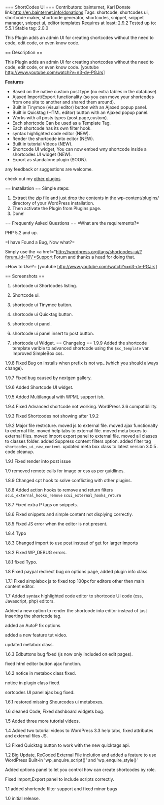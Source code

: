 === ShortCodes UI ===
Contributors: bainternet, Karl
Donate link:http://en.bainternet.info/donations
Tags: shortcode, shortcodes ui, shortcode maker, shortcode generator, shortcodes, snippet, snippet manager, snippet ui, editor templates
Requires at least: 2.9.2
Tested up to: 5.5.1
Stable tag: 2.0.0

This Plugin adds an admin UI for creating shortcodes without the need to code, edit code, or even know code.
 

== Description ==

This Plugin adds an admin UI for creating shortcodes without the need to code, edit code, or even know code.
[youtube http://www.youtube.com/watch?v=n3-dy-PGJrs]

**Features**

*	Based on the native custom post type (no extra tables in the database).
*	Ajaxed Import/Export functionality (so you can move your shortcodes from one site to another and shared them around).
*	Built in Tinymce (visual editor) button with an Ajaxed popup panel.
*	Built in Quicktag (HTML editor) button with an Ajaxed popup panel.
*	Works with all posts types (post,page,custom).
*	Each shortcode Can be used as a Template Tag.
*	Each shortcode has its own filter hook.
*	syntax highlighted code editor (NEW).
*	Render the shortcode into editor (NEW).
* 	Built in tutorial Videos (NEW).
*	Shortcode UI widget, You can now embed wny shortcode inside a shortcodes UI widget (NEW).
*	Export as standalone plugin (SOON).

any feedback or suggestions are welcome.

check out my [other plugins][1]


[1]: http://en.bainternet.info/category/plugins


== Installation ==
Simple steps:  

1.  Extract the zip file and just drop the contents in the wp-content/plugins/ directory of your WordPress installation.
1.  Then activate the Plugin from Plugins page.
1.  Done!

== Frequently Asked Questions ==
=What are the requirements?=

PHP 5.2 and up.

=I have Found a Bug, Now what?=

Simply use the <a href=\"http://wordpress.org/tags/shortcodes-ui/?forum_id=10\">Support Forum</a> and thanks a head for doing that.

=How to Use?=
[youtube http://www.youtube.com/watch?v=n3-dy-PGJrs]

== Screenshots ==

1. shortcode ui Shortcodes listing.

2. Shortcode ui.

3. shortcode ui Tinymce button.

4. shortcode ui Quicktag button.

5. shortcode ui panel.

6. shortcode ui panel insert to post button.

7. shortcode ui Widget.
== Changelog ==
1.9.9
Added the shortcode template varible to advanced shortcode using the `$sc_template` var.
Improved SimpleBox css.

1.9.8
Fixed Bug on installs when prefix is not wp_ (which you should always change).

1.9.7
Fixed bug caused by nextgen gallery.

1.9.6
Added Shortcode UI widget.

1.9.5
Added Multilangual with WPML support ish.

1.9.4
Fixed Advanced shortcode not working. 
WordPress 3.6 compatiblility.

1.9.3
Fixed Shortcodes not showing after 1.9.2

1.9.2 Major file restrcture.
moved js to external file.
moved ajax functionalty to external file.
moved help tabs to external file.
moved meta boxes to external files.
moved import export panel to external file.
moved all classes to classes folder.
added Suppress content filters option.
added filter tag `shortcodes_ui_raw_content`.
updated meta box class to latest version 3.0.5 .
code cleanup.


1.9.1 Fixed render into post issue

1.9 removed remote calls for image or css as per guidlines.

1.8.9 Changed cpt hook to solve conflicting with other plugins.

1.8.8 Added action hooks to remove and return filters 
`scui_external_hooks_remove`
`scui_external_hooks_return`

1.8.7 Fixed extra P tags on snippets.

1.8.6 Fixed snippets and simple content not displying correctly.

1.8.5 Fixed JS error when the editor is not present.

1.8.4 Typo

1.8.3 Changed import to use post instead of get for larger imports

1.8.2 Fixed WP_DEBUG errors.

1.8.1 fixed Typo.

1.8 Fixed paypal redirect bug on options page, added plugin info class.

1.7.1 Fixed simplebox js to fixed top 100px for editors other then main content editor.

1.7 Added syntax highlighted code editor to shortcode UI code (css, Javascript, php) editors.

Added a new option to render the shortcode into editor instead of just inserting the shortcode tag.

added an AutoP fix options.

added a new feature tut video.

updated metabox class.


1.6.3 Edbuttons bug fixed (js now only included on edit pages).

fixed html editor button ajax function.

1.6.2 notice in metabox class fixed.

notice in plugin class fixed.

sortcodes UI panel ajax bug fixed.

1.6.1 restored missing Shourcodes ui metaboxes.

1.6 cleaned Code, Fixed dashboard widgets bug.

1.5 Added three more tutorial videos.

1.4 Added two tutorial videos to WordPress 3.3 help tabs, fixed attributes and external files JS.

1.3 Fixed Quicktag button to work with the new quicktags api.

1.2 Big Update, ReCoded External File inclution and added a feature to use WordPress Built-in 'wp_enquire_script()' and 'wp_enquire_style()'

Added options panel to let you control how can create shortcodes by role.

Fixed Import,Export panel to include scripts correctly.

1.1 added shortcode filter support and fixed minor bugs

1.0 initial release.